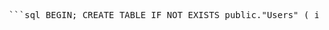 <pre> ```sql BEGIN; CREATE TABLE IF NOT EXISTS public."Users" ( id integer NOT NULL, login character varying(30) NOT NULL, first_name character varying(50) NOT NULL, last_name character varying(50) NOT NULL, password character varying(50) NOT NULL, email character varying(30) NOT NULL, role_id integer NOT NULL, PRIMARY KEY (id) ); ``` </pre>
